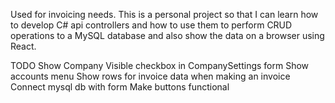 Used for invoicing needs. This is a personal project so that I can learn how to develop C# api controllers and how to use them to perform CRUD operations to a MySQL database and also show the data on a browser using React.

TODO
Show Company Visible checkbox in CompanySettings form
Show accounts menu
Show rows for invoice data when making an invoice
Connect mysql db with form
Make buttons functional
